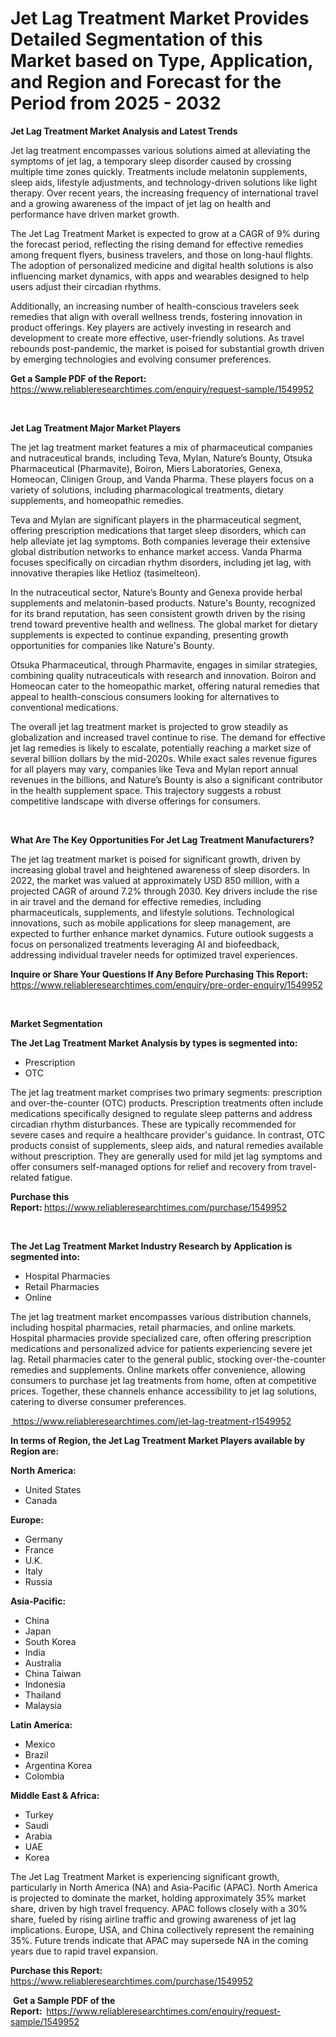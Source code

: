 <p><h1>Jet Lag Treatment Market Provides Detailed Segmentation of this Market based on Type, Application, and Region and Forecast for the Period from 2025 - 2032</h1></p><p><strong>Jet Lag Treatment Market Analysis and Latest Trends</strong></p>
<p><p>Jet lag treatment encompasses various solutions aimed at alleviating the symptoms of jet lag, a temporary sleep disorder caused by crossing multiple time zones quickly. Treatments include melatonin supplements, sleep aids, lifestyle adjustments, and technology-driven solutions like light therapy. Over recent years, the increasing frequency of international travel and a growing awareness of the impact of jet lag on health and performance have driven market growth.</p><p>The Jet Lag Treatment Market is expected to grow at a CAGR of 9% during the forecast period, reflecting the rising demand for effective remedies among frequent flyers, business travelers, and those on long-haul flights. The adoption of personalized medicine and digital health solutions is also influencing market dynamics, with apps and wearables designed to help users adjust their circadian rhythms. </p><p>Additionally, an increasing number of health-conscious travelers seek remedies that align with overall wellness trends, fostering innovation in product offerings. Key players are actively investing in research and development to create more effective, user-friendly solutions. As travel rebounds post-pandemic, the market is poised for substantial growth driven by emerging technologies and evolving consumer preferences.</p></p>
<p><strong>Get a Sample PDF of the Report:&nbsp;</strong> <a href="https://www.reliableresearchtimes.com/enquiry/request-sample/1549952?utm_campaign=2768&utm_medium=2&utm_source=Github&utm_content=ia&utm_term=19042025&utm_id=jet-lag-treatment">https://www.reliableresearchtimes.com/enquiry/request-sample/1549952</a></p>
<p>&nbsp;</p>
<p><strong>Jet Lag Treatment Major Market Players</strong></p>
<p><p>The jet lag treatment market features a mix of pharmaceutical companies and nutraceutical brands, including Teva, Mylan, Nature’s Bounty, Otsuka Pharmaceutical (Pharmavite), Boiron, Miers Laboratories, Genexa, Homeocan, Clinigen Group, and Vanda Pharma. These players focus on a variety of solutions, including pharmacological treatments, dietary supplements, and homeopathic remedies.</p><p>Teva and Mylan are significant players in the pharmaceutical segment, offering prescription medications that target sleep disorders, which can help alleviate jet lag symptoms. Both companies leverage their extensive global distribution networks to enhance market access. Vanda Pharma focuses specifically on circadian rhythm disorders, including jet lag, with innovative therapies like Hetlioz (tasimelteon).</p><p>In the nutraceutical sector, Nature’s Bounty and Genexa provide herbal supplements and melatonin-based products. Nature's Bounty, recognized for its brand reputation, has seen consistent growth driven by the rising trend toward preventive health and wellness. The global market for dietary supplements is expected to continue expanding, presenting growth opportunities for companies like Nature's Bounty.</p><p>Otsuka Pharmaceutical, through Pharmavite, engages in similar strategies, combining quality nutraceuticals with research and innovation. Boiron and Homeocan cater to the homeopathic market, offering natural remedies that appeal to health-conscious consumers looking for alternatives to conventional medications.</p><p>The overall jet lag treatment market is projected to grow steadily as globalization and increased travel continue to rise. The demand for effective jet lag remedies is likely to escalate, potentially reaching a market size of several billion dollars by the mid-2020s. While exact sales revenue figures for all players may vary, companies like Teva and Mylan report annual revenues in the billions, and Nature’s Bounty is also a significant contributor in the health supplement space. This trajectory suggests a robust competitive landscape with diverse offerings for consumers.</p></p>
<p>&nbsp;</p>
<p><strong>What Are The Key Opportunities For Jet Lag Treatment Manufacturers?</strong></p>
<p><p>The jet lag treatment market is poised for significant growth, driven by increasing global travel and heightened awareness of sleep disorders. In 2022, the market was valued at approximately USD 850 million, with a projected CAGR of around 7.2% through 2030. Key drivers include the rise in air travel and the demand for effective remedies, including pharmaceuticals, supplements, and lifestyle solutions. Technological innovations, such as mobile applications for sleep management, are expected to further enhance market dynamics. Future outlook suggests a focus on personalized treatments leveraging AI and biofeedback, addressing individual traveler needs for optimized travel experiences.</p></p>
<p><strong>Inquire or Share Your Questions If Any Before Purchasing This Report:</strong> <a href="https://www.reliableresearchtimes.com/enquiry/pre-order-enquiry/1549952?utm_campaign=2768&utm_medium=2&utm_source=Github&utm_content=ia&utm_term=19042025&utm_id=jet-lag-treatment">https://www.reliableresearchtimes.com/enquiry/pre-order-enquiry/1549952</a></p>
<p>&nbsp;</p>
<p><strong>Market Segmentation</strong></p>
<p><strong>The Jet Lag Treatment Market Analysis by types is segmented into:</strong></p>
<p><ul><li>Prescription</li><li>OTC</li></ul></p>
<p><p>The jet lag treatment market comprises two primary segments: prescription and over-the-counter (OTC) products. Prescription treatments often include medications specifically designed to regulate sleep patterns and address circadian rhythm disturbances. These are typically recommended for severe cases and require a healthcare provider's guidance. In contrast, OTC products consist of supplements, sleep aids, and natural remedies available without prescription. They are generally used for mild jet lag symptoms and offer consumers self-managed options for relief and recovery from travel-related fatigue.</p></p>
<p><strong>Purchase this Report:&nbsp;</strong><a href="https://www.reliableresearchtimes.com/purchase/1549952?utm_campaign=2768&utm_medium=2&utm_source=Github&utm_content=ia&utm_term=19042025&utm_id=jet-lag-treatment">https://www.reliableresearchtimes.com/purchase/1549952</a></p>
<p>&nbsp;</p>
<p><strong>The Jet Lag Treatment Market Industry Research by Application is segmented into:</strong></p>
<p><ul><li>Hospital Pharmacies</li><li>Retail Pharmacies</li><li>Online</li></ul></p>
<p><p>The jet lag treatment market encompasses various distribution channels, including hospital pharmacies, retail pharmacies, and online markets. Hospital pharmacies provide specialized care, often offering prescription medications and personalized advice for patients experiencing severe jet lag. Retail pharmacies cater to the general public, stocking over-the-counter remedies and supplements. Online markets offer convenience, allowing consumers to purchase jet lag treatments from home, often at competitive prices. Together, these channels enhance accessibility to jet lag solutions, catering to diverse consumer preferences.</p></p>
<p><a href="https://www.reliableresearchtimes.com/jet-lag-treatment-r1549952?utm_campaign=2768&utm_medium=2&utm_source=Github&utm_content=ia&utm_term=19042025&utm_id=jet-lag-treatment">&nbsp;https://www.reliableresearchtimes.com/jet-lag-treatment-r1549952</a></p>
<p><strong>In terms of Region, the Jet Lag Treatment Market Players available by Region are:</strong></p>
<p>
    <p> <strong> North America: </strong>
        <ul>
            <li>United States</li>
            <li>Canada</li>
        </ul>
        </p> 
    <p> <strong> Europe: </strong>
        <ul>
            <li>Germany</li>
            <li>France</li>
            <li>U.K.</li>
            <li>Italy</li>
            <li>Russia</li>
        </ul>
        </p> 
    <p> <strong> Asia-Pacific: </strong>
        <ul>
            <li>China</li>
            <li>Japan</li>
            <li>South Korea</li>
            <li>India</li>
            <li>Australia</li>
            <li>China Taiwan</li>
            <li>Indonesia</li>
            <li>Thailand</li>
            <li>Malaysia</li>
        </ul>
        </p> 
    <p> <strong> Latin America: </strong>
        <ul>
            <li>Mexico</li>
            <li>Brazil</li>
            <li>Argentina Korea</li>
            <li>Colombia</li>
        </ul>
        </p> 
    <p> <strong> Middle East & Africa: </strong>
        <ul>
            <li>Turkey</li>
            <li>Saudi</li>
            <li>Arabia</li>
            <li>UAE</li>
            <li>Korea</li>
        </ul>
    </p>
    </p>
<p><p>The Jet Lag Treatment Market is experiencing significant growth, particularly in North America (NA) and Asia-Pacific (APAC). North America is projected to dominate the market, holding approximately 35% market share, driven by high travel frequency. APAC follows closely with a 30% share, fueled by rising airline traffic and growing awareness of jet lag implications. Europe, USA, and China collectively represent the remaining 35%. Future trends indicate that APAC may supersede NA in the coming years due to rapid travel expansion.</p></p>
<p><strong>Purchase this Report: </strong><a href="https://www.reliableresearchtimes.com/purchase/1549952?utm_campaign=2768&utm_medium=2&utm_source=Github&utm_content=ia&utm_term=19042025&utm_id=jet-lag-treatment">https://www.reliableresearchtimes.com/purchase/1549952</a></p>
<p>&nbsp;<strong>Get a Sample PDF of the Report:&nbsp;&nbsp;</strong><a href="https://www.reliableresearchtimes.com/enquiry/request-sample/1549952?utm_campaign=2768&utm_medium=2&utm_source=Github&utm_content=ia&utm_term=19042025&utm_id=jet-lag-treatment">https://www.reliableresearchtimes.com/enquiry/request-sample/1549952</a></p>
<p><strong></strong></p>
<p><p></p><p></p><p></p></p>